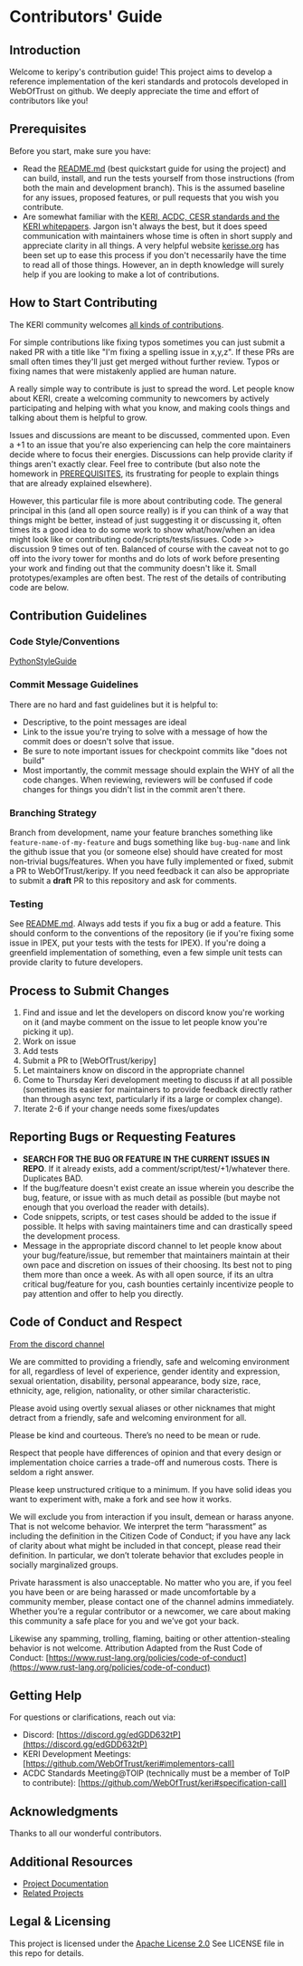 # Contributors' Guide

## Introduction

Welcome to keripy's contribution guide! This project aims to develop a reference implementation of the keri standards and protocols developed in WebOfTrust on github. We deeply appreciate the time and effort of contributors like you!

## Prerequisites

Before you start, make sure you have:

- Read the [README.md](./README.md) (best quickstart guide for using the project) and can build, install, and run the tests yourself from those instructions (from both the main and development branch).  This is the assumed baseline for any issues, proposed features, or pull requests that you wish you contribute.
- Are somewhat familiar with the [KERI, ACDC, CESR standards and the KERI whitepapers](https://github.com/WebOfTrust/keri).  Jargon isn't always the best, but it does speed communication with maintainers whose time is often in short supply and appreciate clarity in all things.  A very helpful website [kerisse.org](https://kerisse.org) has been set up to ease this process if you don't necessarily have the time to read all of those things. However, an in depth knowledge will surely help if you are looking to make a lot of contributions. 

## How to Start Contributing
The KERI community welcomes [all kinds of contributions](https://opensource.guide/how-to-contribute/).

For simple contributions like fixing typos sometimes you can just submit a naked PR with a title like "I'm fixing a spelling issue in x,y,z".  If these PRs are small often times they'll just get merged without further review.  Typos or fixing names that were mistakenly applied are human nature.

A really simple way to contribute is just to spread the word.  Let people know about KERI, create a welcoming community to newcomers by actively participating and helping with what you know, and making cools things and talking about them is helpful to grow.

Issues and discussions are meant to be discussed, commented upon.  Even a +1 to an issue that you're also experiencing can help the core maintainers decide where to focus their energies.  Discussions can help provide clarity if things aren't exactly clear.  Feel free to contribute (but also note the homework in [PREREQUISITES](#prerequisites), its frustrating for people to explain things that are already explained elsewhere).

However, this particular file is more about contributing code.  The general principal in this (and all open source really) is if you can think of a way that things might be better, instead of just suggesting it or discussing it, often times its a good idea to do some work to show what/how/when an idea might look like or contributing code/scripts/tests/issues.  Code >> discussion 9 times out of ten.  Balanced of course with the caveat not to go off into the ivory tower for months and do lots of work before presenting your work and finding out that the community doesn't like it.  Small prototypes/examples are often best.  The rest of the details of contributing code are below.

## Contribution Guidelines

### Code Style/Conventions
[PythonStyleGuide](./ref/PythonStyleGuide.md)  

### Commit Message Guidelines
There are no hard and fast guidelines but it is helpful to:
- Descriptive, to the point messages are ideal
- Link to the issue you're trying to solve with a message of how the commit does or doesn't solve that issue.
- Be sure to note important issues for checkpoint commits like "does not build"
- Most importantly, the commit message should explain the WHY of all the code changes.  When reviewing, reviewers will be confused if code changes for things you didn't list in the commit aren't there.

### Branching Strategy
Branch from development, name your feature branches something like `feature-name-of-my-feature` and bugs something like `bug-bug-name` and link the github issue that you (or someone else) should have created for most non-trivial bugs/features.  When you have fully implemented or fixed, submit a PR to WebOfTrust/keripy.  If you need feedback it can also be appropriate to submit a **draft** PR to this repository and ask for comments.

### Testing
See [README.md](README.md).  Always add tests if you fix a bug or add a feature.  This should conform to the conventions of the repository (ie if you're fixing some issue in IPEX, put your tests with the tests for IPEX).  If you're doing a greenfield implementation of something, even a few simple unit tests can provide clarity to future developers.

## Process to Submit Changes
1. Find and issue and let the developers on discord know you're working on it (and maybe comment on the issue to let people know you're picking it up).
2. Work on issue
3. Add tests
4. Submit a PR to [WebOfTrust/keripy]
5. Let maintainers know on discord in the appropriate channel
6. Come to Thursday Keri development meeting to discuss if at all possible (sometimes its easier for maintainers to provide feedback directly rather than through async text, particularly if its a large or complex change).
7. Iterate 2-6 if your change needs some fixes/updates

## Reporting Bugs or Requesting Features
- **SEARCH FOR THE BUG OR FEATURE IN THE CURRENT ISSUES IN REPO**.  If it already exists, add a comment/script/test/+1/whatever there.  Duplicates BAD.
- If the bug/feature doesn't exist create an issue wherein you describe the bug, feature, or issue with as much detail as possible (but maybe not enough that you overload the reader with details).
- Code snippets, scripts, or test cases should be added to the issue if possible.  It helps with saving maintainers time and can drastically speed the development process.
- Message in the appropriate discord channel to let people know about your bug/feature/issue, but remember that maintainers maintain at their own pace and discretion on issues of their choosing.  Its best not to ping them more than once a week.  As with all open source, if its an ultra critical bug/feature for you, cash bounties certainly incentivize people to pay attention and offer to help you directly.

## Code of Conduct and Respect
[From the discord channel](https://discord.com/channels/1148629222647148624/1148686277269532703/1148686279945498624)

We are committed to providing a friendly, safe and welcoming environment for all, regardless of level of experience, gender identity and expression, sexual orientation, disability, personal appearance, body size, race, ethnicity, age, religion, nationality, or other similar characteristic.

Please avoid using overtly sexual aliases or other nicknames that might detract from a friendly, safe and welcoming environment for all.

Please be kind and courteous. There’s no need to be mean or rude.

Respect that people have differences of opinion and that every design or implementation choice carries a trade-off and numerous costs. There is seldom a right answer.

Please keep unstructured critique to a minimum. If you have solid ideas you want to experiment with, make a fork and see how it works.

We will exclude you from interaction if you insult, demean or harass anyone. That is not welcome behavior. We interpret the term “harassment” as including the definition in the Citizen Code of Conduct; if you have any lack of clarity about what might be included in that concept, please read their definition. In particular, we don’t tolerate behavior that excludes people in socially marginalized groups.

Private harassment is also unacceptable. No matter who you are, if you feel you have been or are being harassed or made uncomfortable by a community member, please contact one of the channel admins immediately. Whether you’re a regular contributor or a newcomer, we care about making this community a safe place for you and we’ve got your back.

Likewise any spamming, trolling, flaming, baiting or other attention-stealing behavior is not welcome.
Attribution
Adapted from the Rust Code of Conduct: [https://www.rust-lang.org/policies/code-of-conduct](https://www.rust-lang.org/policies/code-of-conduct)

## Getting Help

For questions or clarifications, reach out via:
- Discord: [https://discord.gg/edGDD632tP](https://discord.gg/edGDD632tP)
- KERI Development Meetings: [https://github.com/WebOfTrust/keri#implementors-call]
- ACDC Standards Meeting@TOIP (technically must be a member of ToIP to contribute): [https://github.com/WebOfTrust/keri#specification-call]

## Acknowledgments
Thanks to all our wonderful contributors. 

## Additional Resources

- [Project Documentation](kerisse.org)
- [Related Projects](https://github.com/WebOfTrust)

## Legal & Licensing
This project is licensed under the [Apache License 2.0](LICENSE)  See LICENSE file in this repo for details.
